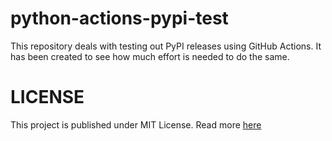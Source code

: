 # python-actions-pypi-test

This repository deals with testing out PyPI releases using GitHub Actions. It has been created to see how much effort is needed to do the same.

# LICENSE

This project is published under MIT License. Read more [here](./LICENSE)